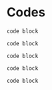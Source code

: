 # Codes

```
code block
```

```type
code block
```

``` type
code block
```

``` {#code1}
code block
```

``` { #code2 .type }
code block
```
